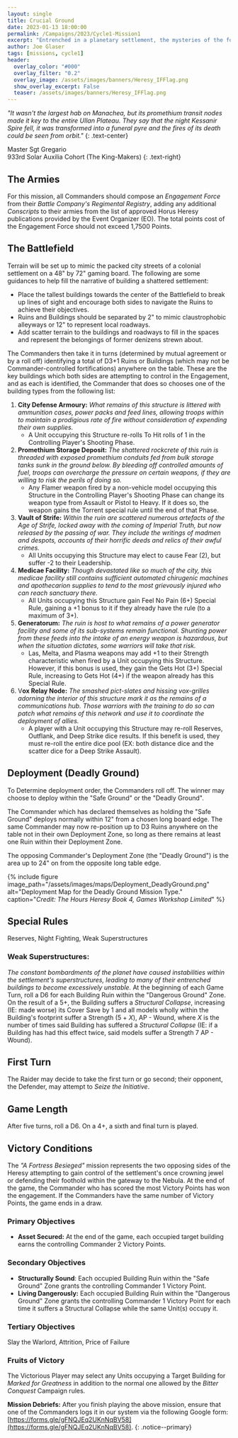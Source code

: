 ```yaml
---
layout: single
title: Crucial Ground
date: 2023-01-13 18:00:00
permalink: /Campaigns/2023/Cycle1-Mission1
excerpt: "Entrenched in a planetary settlement, the mysteries of the former occupants' livelihoods may prove essential to holding this ground" 
author: Joe Glaser
tags: [missions, cycle1]
header:
  overlay_color: "#000"
  overlay_filter: "0.2"
  overlay_image: /assets/images/banners/Heresy_IFFlag.png
  show_overlay_excerpt: False
  teaser: /assets/images/banners/Heresy_IFFlag.png
---
```


*"It wasn't the largest hab on Manachea, but its promethium transit nodes made it key to the entire Ullan Plateau. They say that the night Kessanir Spire fell, it was transformed into a funeral pyre and the fires of its death could be seen from orbit."*
{: .text-center}

Master Sgt Gregario <br> 933rd Solar Auxilia Cohort (The King-Makers)
{: .text-right}

## The Armies

For this mission, all Commanders should compose an *Engagement Force* from their *Battle Company's Regimental Registry*, adding any additional *Conscripts* to their armies from the list of approved Horus Heresy publications provided by the Event Organizer (EO). The total points cost of the Engagement Force should not exceed 1,7500 Points.

## The Battlefield

Terrain will be set up to mimic the packed city streets of a colonial settlement on a 48" by 72" gaming board. The following are some guidances to help fill the narrative of building a shattered settlement:

- Place the tallest buildings towards the center of the Battlefield to break up lines of sight and encourage both sides to navigate the Ruins to achieve their objectives.
- Ruins and Buildings should be separated by 2" to mimic claustrophobic alleyways or 12" to represent local roadways.
- Add scatter terrain to the buildings and roadways to fill in the spaces and represent the belongings of former denizens strewn about.

The Commanders then take it in turns (determined by mutual agreement or by a roll off) identifying a total of D3+1 Ruins or Buildings (which may not be Commander-controlled fortifications) anywhere on the table. These are the key buildings which both sides are attempting to control in the Engagement, and as each is identified, the Commander that does so chooses one of the building types from the following list:

1. **City Defense Armoury:** *What remains of this structure is littered with ammunition cases, power packs and feed lines, allowing troops within to maintain a prodigious rate of fire without consideration of expending their own supplies.*
   - A Unit occupying this Structure re-rolls To Hit rolls of 1 in the Controlling Player's Shooting Phase.
2. **Promethium Storage Deposit:** *The shattered rockcrete of this ruin is threaded with exposed promethium conduits fed from bulk storage tanks sunk in the ground below. By bleeding off controlled amounts of fuel, troops can overcharge the pressure on certain weapons, if they are willing to risk the perils of doing so.*
   - Any Flamer weapon fired by a non-vehicle model occupying this Structure in the Controlling Player's Shooting Phase can change its weapon type from Assault or Pistol to Heavy. If it does so, the weapon gains the Torrent special rule until the end of that Phase.
3. **Vault of Strife:** *Within the ruin are scattered numerous artefacts of the Age of Strife, locked away with the coming of Imperial Truth, but now released by the passing of war. They include the writings of madmen and despots, accounts of their horrific deeds and relics of their awful crimes.*
   - All Units occupying this Structure may elect to cause Fear (2), but suffer -2 to their Leadership.
4. **Medicae Facility:** *Though devastated like so much of the city, this medicae facility still contains sufficient automated chirugenic machines and apothecarion supplies to tend to the most grievously injured who can reach sanctuary there.*
   - All Units occupying this Structure gain Feel No Pain (6+) Special Rule, gaining a +1 bonus to it if they already have the rule (to a maximum of 3+).
5. **Generatorum:** *The ruin is host to what remains of a power generator facility and some of its sub-systems remain functional. Shunting power from these feeds into the intake of an energy weapon is hazardous, but when the situation dictates, some warriors will take that risk.*
   - Las, Melta, and Plasma weapons may add +1 to their Strength characteristic when fired by a Unit occupying this Structure. However, if this bonus is used, they gain the Gets Hot (3+) Special Rule, increasing to Gets Hot (4+) if the weapon already has this Special Rule.
6. V**ox Relay Node:** *The smashed pict-slates and hissing vox-grilles adorning the interior of this structure mark it as the remains of a communications hub. Those warriors with the training to do so can patch what remains of this network and use it to coordinate the deployment of allies.*
   - A player with a Unit occupying this Structure may re-roll Reserves, Outflank, and Deep Strike dice results. If this benefit is used, they must re-roll the entire dice pool (EX: both distance dice and the scatter dice for a Deep Strike Assault).

## Deployment (Deadly Ground)

To Determine deployment order, the Commanders roll off. The winner may choose to deploy within the "Safe Ground" or the "Deadly Ground". 

The Commander which has declared themselves as holding the "Safe Ground" deploys normally within 12" from a chosen long board edge. The same Commander may now re-position up to D3 Ruins anywhere on the table not in their own Deployment Zone, so long as there remains at least one Ruin within their Deployment Zone. 

The opposing Commander's Deployment Zone (the "Deadly Ground") is the area up to 24" on from the opposite long table edge.

{% include figure image_path="/assets/images/maps/Deployment_DeadlyGround.png" alt="Deployment Map for the Deadly Ground Mission Type." caption="*Credit: The Hours Heresy Book 4, Games Workshop Limited*" %}

## Special Rules

Reserves, Night Fighting, Weak Superstructures

### Weak Superstructures:

*The constant bombardments of the planet have caused instabilities within the settlement's superstructures, leading to many of their entrenched buildings to become excessively unstable.* At the beginning of each Game Turn, roll a D6 for each Building Ruin within the "Dangerous Ground" Zone. On the result of a 5+, the Building suffers a *Structural Collapse*, increasing (IE: made worse) its Cover Save by 1 and all models wholly within the Building's footprint suffer a Strength (5 + *X*), AP - Wound, where *X* is the number of times said Building has suffered a *Structural Collapse* (IE: if a Building has had this effect twice, said models suffer a Strength 7 AP - Wound).

## First Turn

The Raider may decide to take the first turn or go second; their opponent, the Defender, may attempt to *Seize the Initiative*.

## Game Length

After five turns, roll a D6. On a 4+, a sixth and final turn is played.

## Victory Conditions

The *"A Fortress Besieged"* mission represents the two opposing sides of the Heresy attempting to gain control of the settlement's once crowning jewel or defending their foothold within the gateway to the Nebula. At the end of the game, the Commander who has scored the most Victory Points has won the engagement. If the Commanders have the same number of Victory Points, the game ends in a draw.

### Primary Objectives

- **Asset Secured:** At the end of the game, each occupied target building earns the controlling Commander 2 Victory Points.

### Secondary Objectives

- **Structurally Sound**: Each occupied Building Ruin within the "Safe Ground" Zone grants the controlling Commander 1 Victory Point.
- **Living Dangerously:** Each occupied Building Ruin within the "Dangerous Ground" Zone grants the controlling Commander 1 Victory Point for each time it suffers a Structural Collapse while the same Unit(s) occupy it.

### Tertiary Objectives

Slay the Warlord, Attrition, Price of Failure

### Fruits of Victory

The Victorious Player may select any Units occupying a Target Building for *Marked for Greatness* in addition to the normal one allowed by the *Bitter Conquest* Campaign rules.

**Mission Debriefs:** After you finish playing the above mission, ensure that one of the Commanders logs it in our system via the following Google form: [https://forms.gle/gFNQJEq2UKnNqBV58](https://forms.gle/gFNQJEq2UKnNqBV58).
{: .notice--primary}
